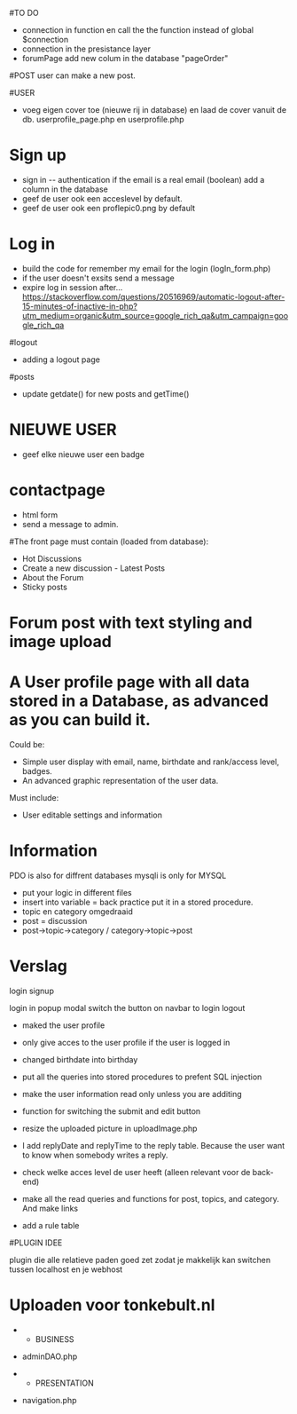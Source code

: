 #TO DO
- connection in function en call the the function instead of global $connection
- connection in the presistance layer
- forumPage add new colum in the database "pageOrder"


#POST
user can make a new post. 

#USER
- voeg eigen cover toe (nieuwe rij in database) en laad de cover vanuit de db. userprofile_page.php en userprofile.php

# Sign up
- sign in -- authentication if the email is a real email (boolean) add a column in the database 
- geef de user ook een acceslevel by default. 
- geef de user ook een proflepic0.png by default 

# Log in
- build the code for remember my email for the login (logIn_form.php)
- if the user doesn't exsits send a message
- expire log in session after... https://stackoverflow.com/questions/20516969/automatic-logout-after-15-minutes-of-inactive-in-php?utm_medium=organic&utm_source=google_rich_qa&utm_campaign=google_rich_qa

#logout
- adding a logout page

#posts
- update getdate() for new posts and getTime()

# NIEUWE USER
- geef elke nieuwe user een badge 
# contactpage
- html form
- send a message to admin. 

#The front page must contain (loaded from database):
- Hot Discussions
- Create a new discussion - Latest Posts
- About the Forum
- Sticky posts
# Forum post with text styling and image upload
# A User profile page with all data stored in a Database, as advanced as you can build it. 
Could be:
- Simple user display with email, name, birthdate and rank/access level, badges.
- An advanced graphic representation of the user data.

Must include:
- User editable settings and information







# Information
PDO is also for diffrent databases
mysqli is only for MYSQL 


- put your logic in different files 
- insert into variable = back practice put it in a stored procedure. 
- topic en category omgedraaid
- post = discussion
- post->topic->category / category->topic->post

# Verslag
login
signup

login in popup modal
switch the button on navbar to login logout

- maked the user profile
- only give acces to the user profile if the user is logged in

- changed birthdate into birthday

- put all the queries into stored procedures to prefent SQL injection
- make the user information read only unless you are additing
- function for switching the submit and edit button
- resize the uploaded picture in uploadImage.php

- I add replyDate and replyTime to the reply table. Because the user want to know when somebody writes a reply.
- check welke acces level de user heeft (alleen relevant voor de back-end)
- make all the read queries and functions for post, topics, and category. And make links
- add a rule table



#PLUGIN IDEE

plugin die alle relatieve paden goed zet zodat je makkelijk kan switchen tussen localhost en je webhost


# Uploaden voor tonkebult.nl
- - BUSINESS
- adminDAO.php

- - PRESENTATION
- navigation.php


